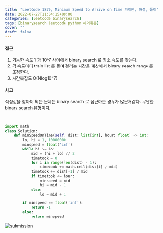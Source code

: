 ```yaml
---
title: "LeetCode 1870, Minimum Speed to Arrive on Time 파이썬, 해설, 풀이"
date: 2022-07-27T11:04:15+09:00
categories: [leetcode binarysearch]
tags: [binarysearch leetcode python 해외취준]
cover: ""
draft: false
---
```


#### **접근**

1. 가능한 속도 1 과 10^7 사이에서 binary search 로 최소 속도를 찾는다.
2. 각 속도마다 train list 를 돌며 걸리는 시간을 계산에서 binary search range 를 조정한다.
3. 시간복잡도 O(Nlog10^7)

#### **사고**

적정값을 찾아야 되는 문제는 binary search 로 접근하는 경우가 많은거같다. 무난한 binary search 유형이다.

&nbsp;

```python
import math
class Solution:
    def minSpeedOnTime(self, dist: list[int], hour: float) -> int:
        lo, hi = 1, 10000000
        minspeed = float('inf')
        while hi >= lo:
            mid = (hi + lo) // 2
            timetook = 0
            for i in range(len(dist) - 1):
                timetook += math.ceil(dist[i] / mid)
            timetook += dist[-1] / mid
            if timetook <= hour:
                minspeed = mid
                hi = mid - 1
            else:
                lo = mid + 1

        if minspeed == float('inf'):
            return -1
        else:
            return minspeed
```

![submission](/img/lc1870.png)
